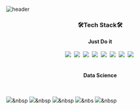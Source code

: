 ![header](https://capsule-render.vercel.app/api?type=waving&color=random&text=Shin-Incheol&animation=fadeIn&fontColor=B5B5B6)

<h3 align='center'>🛠Tech Stack🛠</h3>

<h4 align='center'>Just Do it</h4>

<p align='center'>
  <img src="https://img.shields.io/badge/Python-3766AB?style=flat-square&logo=Python&logoColor=white"/></a>&nbsp
  <img src="https://img.shields.io/badge/JAVA-F40D12?style=flat-square&logo=JAVA&logoColor=white"/></a>&nbsp
  <img src="https://img.shields.io/badge/C-0B2C4A?style=flat-square&logo=C&logoColor=white"/></a>&nbsp
  <img src="https://img.shields.io/badge/Oracle-C70D2C?style=flat-square&logo=Oracle&logoColor=white"/></a>&nbsp
  <img src="https://img.shields.io/badge/CSS-0085CA?style=flat-square&logo=CSS3&logoColor=white"/></a>&nbsp
  <img src="https://img.shields.io/badge/HTML5-E34F26?style=flat-square&logo=HTML5&logoColor=white"/></a>&nbsp
  <img src="https://img.shields.io/badge/Microsoft SQL Server-CC2927?style=flat-square&logo=Microsoft SQL Server&logoColor=white"/></a>&nbsp
  <img src="https://img.shields.io/badge/JavaScript-FF9A00?style=flat-square&logo=Javascript&logoColor=white"/></a>&nbsp<br>
  <br>
</p>  
<p align='center'>
  <h4 align='center'> Data Science </h4>
  <br>
  
  <img src="https://img.shields.io/badge/Pandas-150458?style=flat-square&logo=pandas&logoColor=white"/></a>&nbsp
  <img src="https://img.shields.io/badge/Scikit-Learn-F7931E?style=flat-square&logo=scikit-learn&logoColor=white"/></a>&nbsp
  <img src="https://img.shields.io/badge/Colab-F9AB00?style=flat-square&logo=Google Colab&logoColor=white"/></a>&nbsp
  <img src="https://img.shields.io/badge/OpenCV-5C3EE8?style=flat-square&logo=OpenCV&logoColor=white"/></a>&nbs
  <img src="https://img.shields.io/badge/Flask-000000?style=flat-square&logo=Flask&logoColor=white"/></a>&nbsp
</p>
